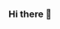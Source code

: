 ### Hi there 👋

<!--
**ericmreed/ericmreed** is a ✨ _special_ ✨ repository because its `README.md` (this file) appears on your GitHub profile.

Summary: Managed Services, Enterprise (Fortune 500), SaaS, DevOps, Transformation, Leadership, Management

Here are some ideas to get you started:

- 🔭 I’m currently working on ...
- 🌱 I’m currently learning ...
- 👯 I’m looking to collaborate on ...
- 🤔 I’m looking for help with ...
- 💬 Ask me about ... Adobe Experience Manager
- ⚡ Fun fact: I'm a twin!
-->

<!-- ## Connect with me: (these should be SVG with width of 25px, preferrably a b/w)

twitter, email, linkedin, Youtube, Instagram, website, 
-->

<!-- ## Tools and Languages (find Color placard images (SVG 25px) for each of these):
	
	Python3
	Git
	Gitlab
	Atlassian JIRA
	Adobe Experience Manager
	Java 
	Docker
	Kubernetes
	Ansible
	Jenkins
	Redhat Linux
	Mac OS X
	AWS
	Azure
	HTML5
	CSS3
-->

<!-- Website links

[Youtube]: https://www.youtube.com/channel/UCPrT15YAHaFNMKgX0Ah79iA "Eric's Youtube Channel"

-->

